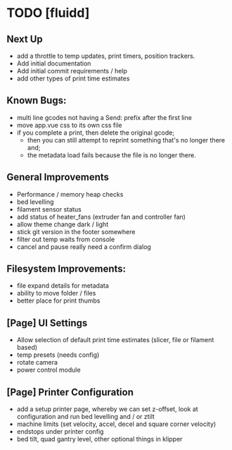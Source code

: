 # TODO [fluidd]

## Next Up
- add a throttle to temp updates, print timers, position trackers.
- Add initial documentation
- Add initial commit requirements / help
- add other types of print time estimates

## Known Bugs:
- multi line gcodes not having a Send: prefix after the first line
- move app.vue css to its own css file
- if you complete a print, then delete the original gcode;
  - then you can still attempt to reprint something that's no longer there and;
  - the metadata load fails because the file is no longer there.

## General Improvements
- Performance / memory heap checks
- bed levelling
- filament sensor status
- add status of heater_fans (extruder fan and controller fan)
- allow theme change dark / light
- stick git version in the footer somewhere
- filter out temp waits from console
- cancel and pause really need a confirm dialog

## Filesystem Improvements:
- file expand details for metadata
- ability to move folder / files
- better place for print thumbs

## [Page] UI Settings
- Allow selection of default print time estimates (slicer, file or filament based)
- temp presets (needs config)
- rotate camera
- power control module

## [Page] Printer Configuration
- add a setup printer page, whereby we can set z-offset, look at configuration
  and run bed levelling and / or ztilt
- machine limits (set velocity, accel, decel and square corner velocity)
- endstops under printer config
- bed tilt, quad gantry level, other optional things in klipper
